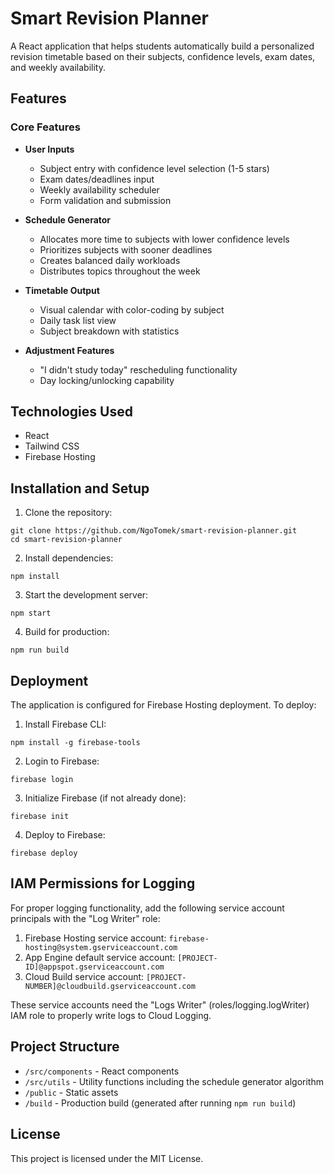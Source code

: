 # Smart Revision Planner

A React application that helps students automatically build a personalized revision timetable based on their subjects, confidence levels, exam dates, and weekly availability.

## Features

### Core Features
- **User Inputs**
  - Subject entry with confidence level selection (1-5 stars)
  - Exam dates/deadlines input
  - Weekly availability scheduler
  - Form validation and submission

- **Schedule Generator**
  - Allocates more time to subjects with lower confidence levels
  - Prioritizes subjects with sooner deadlines
  - Creates balanced daily workloads
  - Distributes topics throughout the week

- **Timetable Output**
  - Visual calendar with color-coding by subject
  - Daily task list view
  - Subject breakdown with statistics

- **Adjustment Features**
  - "I didn't study today" rescheduling functionality
  - Day locking/unlocking capability

## Technologies Used
- React
- Tailwind CSS
- Firebase Hosting

## Installation and Setup

1. Clone the repository:
```
git clone https://github.com/NgoTomek/smart-revision-planner.git
cd smart-revision-planner
```

2. Install dependencies:
```
npm install
```

3. Start the development server:
```
npm start
```

4. Build for production:
```
npm run build
```

## Deployment

The application is configured for Firebase Hosting deployment. To deploy:

1. Install Firebase CLI:
```
npm install -g firebase-tools
```

2. Login to Firebase:
```
firebase login
```

3. Initialize Firebase (if not already done):
```
firebase init
```

4. Deploy to Firebase:
```
firebase deploy
```

## IAM Permissions for Logging

For proper logging functionality, add the following service account principals with the "Log Writer" role:

1. Firebase Hosting service account: `firebase-hosting@system.gserviceaccount.com`
2. App Engine default service account: `[PROJECT-ID]@appspot.gserviceaccount.com`
3. Cloud Build service account: `[PROJECT-NUMBER]@cloudbuild.gserviceaccount.com`

These service accounts need the "Logs Writer" (roles/logging.logWriter) IAM role to properly write logs to Cloud Logging.

## Project Structure

- `/src/components` - React components
- `/src/utils` - Utility functions including the schedule generator algorithm
- `/public` - Static assets
- `/build` - Production build (generated after running `npm run build`)

## License

This project is licensed under the MIT License.
